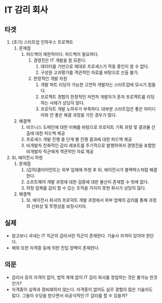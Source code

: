 # IT 감리 회사
## 타겟
  1. (초기) 스타트업 인하우스 프로젝트
     1. 문제점
        1. 피드백이 제한적이다. 피드백이 필요하다.
           1. 경영진은 IT 개발을 잘 모른다. 
              1. 데이터를 기반으로 제대로 프로세스가 작동 중인지 알 수 없다. 
              2. 구성원 고과평가를 객관적인 자료를 바탕으로 산출 불가.
           2. 한정적인 개발 자원
              1. 개발 파트 리딩이 가능한 고연차 개발자는 스타트업에 모시기 힘들다.
              2. 프로젝트 경험이 한정적인 저연차 개발자가 혼자 프로젝트를 리딩하는 사례가 상당히 많다.
              3. 프로덕트 개발 노하우가 부족하다. 대부분 스타트업은 좋은 아이디어와 안 좋은 해결 과정을 가진 경우가 많다.
     2. 해결책
        1. 비즈니스 도메인에 대한 이해를 바탕으로 프로덕트 기획 과정 및 결과물 산출에 대한 피드백 제공
        2. 프로세스 개발 진행 중 단계 별 진행 결과에 대한 피드백 제공
        3. 비개발자 친화적인 감리 레포트를 주기적으로 발행하여서 경영진을 포함한 비개발자 직군에게 객관적인 자료 제공 
  2. SI, 에이전시 하청
     1. 문제점
        1. (갑의)클라이언트는 외부 업체에 하청 후 SI, 에이전시가 블랙박스처럼 해결한다.
        2. 소프트웨어 개발 과정에 대한 검증에 대한 불신이 존재할 수 밖에 없다.
        3. 하청 업체를 감리 할 수 있는 조직을 가지지 못한 회사가 상당히 많다.
     2. 해결책
        1. SI, 에이전시 회사의 프로덕트 개발 과정에서 외부 업체의 감리를 통해 과정의 신뢰성 및 투명성을 보장시키자.

## 실제 
 - 알고보니 국내는 IT 직군의 감리사란 직군이 존재한다. 기술사 자격이 있어야 한단다.
 - 해외 또한 자격증 등에 의한 진입 장벽이 존재한다.

## 의문
 - 감리사 등의 자격이 없이, 법적 제재 없이 IT 감리 회사를 창업하는 것은 불가능 한것인가?
 - 자격증이 실력과 정비례하지 않는다. 자격증이 없어도 실무 경험이 많은 기술자도 많다. 그들이 수당을 받으면서 비공식적인 IT 감리를 할 수 있을까?

